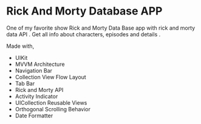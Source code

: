 # Rick And Morty Database APP
One of my favorite show Rick and Morty Data Base  app  with rick and morty data API .
Get all info about characters, episodes and details .

Made with,

* UIKit
* MVVM Architecture
* Navigation Bar 
* Collection View Flow Layout
* Tab Bar
* Rick and Morty API
* Activity Indicator 
* UICollection Reusable Views
* Orthogonal Scrolling Behavior
* Date Formatter
